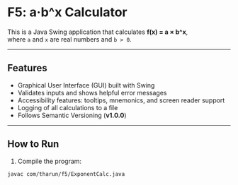 # F5: a·b^x Calculator

This is a Java Swing application that calculates **f(x) = a × b^x**,  
where `a` and `x` are real numbers and `b > 0`.

---

## Features
- Graphical User Interface (GUI) built with Swing
- Validates inputs and shows helpful error messages
- Accessibility features: tooltips, mnemonics, and screen reader support
- Logging of all calculations to a file
- Follows Semantic Versioning (**v1.0.0**)

---

## How to Run
1. Compile the program:
```bash
javac com/tharun/f5/ExponentCalc.java
